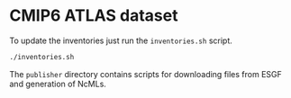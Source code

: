 # CMIP6 ATLAS dataset

To update the inventories just run the `inventories.sh` script.

```bash
./inventories.sh
```

The `publisher` directory contains scripts for downloading files from ESGF and generation of NcMLs.
